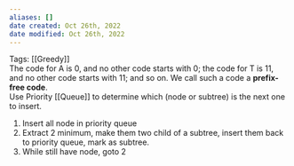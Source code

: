 ```yaml
---
aliases: []
date created: Oct 26th, 2022
date modified: Oct 26th, 2022
---
```

Tags: [[Greedy]]  
The code for A is 0, and no other code starts with 0; the code for T is 11, and no other code starts with 11; and so on. We call such a code a **prefix-free code**.  
Use Priority [[Queue]] to determine which (node or subtree) is the next one to insert.

1. Insert all node in priority queue
2. Extract 2 minimum, make them two child of a subtree, insert them back to priority queue, mark as subtree.
3. While still have node, goto 2
